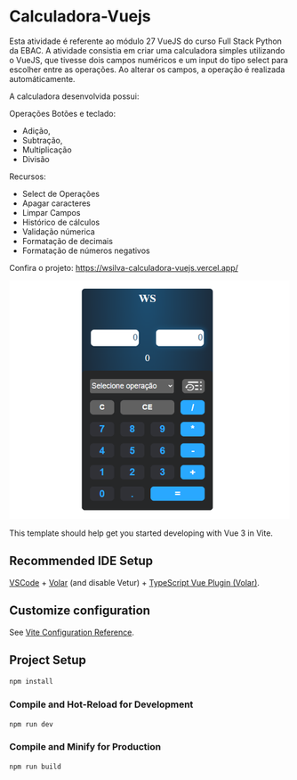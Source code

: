 # Calculadora-Vuejs

Esta atividade é referente ao módulo 27 VueJS do curso Full Stack Python da EBAC. A atividade consistia em criar uma calculadora simples utilizando o VueJS, que tivesse dois campos numéricos e um input do tipo select para escolher entre as operações. Ao alterar os campos, a operação é realizada automáticamente.

A calculadora desenvolvida possui:

Operações Botões e teclado:
- Adição,
- Subtração,
- Multiplicação
- Divisão

Recursos:
- Select de Operações
- Apagar caracteres
- Limpar Campos
- Histórico de cálculos
- Validação númerica
- Formatação de decimais
- Formatação de números negativos

Confira o projeto: https://wsilva-calculadora-vuejs.vercel.app/

![Calculadora Foto](./src/images/image.png)



This template should help get you started developing with Vue 3 in Vite.

## Recommended IDE Setup

[VSCode](https://code.visualstudio.com/) + [Volar](https://marketplace.visualstudio.com/items?itemName=Vue.volar) (and disable Vetur) + [TypeScript Vue Plugin (Volar)](https://marketplace.visualstudio.com/items?itemName=Vue.vscode-typescript-vue-plugin).

## Customize configuration

See [Vite Configuration Reference](https://vitejs.dev/config/).

## Project Setup

```sh
npm install
```

### Compile and Hot-Reload for Development

```sh
npm run dev
```

### Compile and Minify for Production

```sh
npm run build
```
